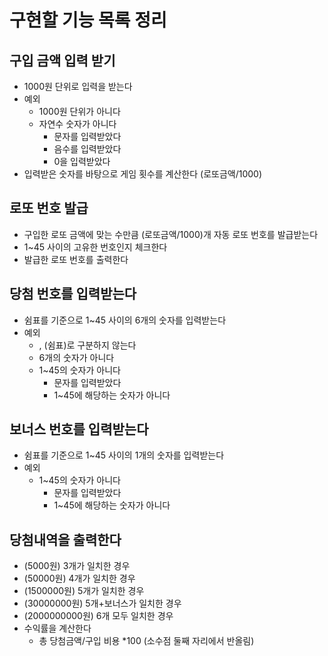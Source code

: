 # 구현할 기능 목록 정리

## 구입 금액 입력 받기

- 1000원 단위로 입력을 받는다
- 예외
    - 1000원 단위가 아니다
    - 자연수 숫자가 아니다
      - 문자를 입력받았다
      - 음수를 입력받았다
      - 0을 입력받았다
- 입력받은 숫자를 바탕으로 게임 횟수를 계산한다 (로또금액/1000)

## 로또 번호 발급

- 구입한 로또 금액에 맞는 수만큼 (로또금액/1000)개 자동 로또 번호를 발급받는다
- 1~45 사이의 고유한 번호인지 체크한다
- 발급한 로또 번호를 출력한다

## 당첨 번호를 입력받는다

- 쉼표를 기준으로 1~45 사이의 6개의 숫자를 입력받는다
- 예외
    - , (쉼표)로 구분하지 않는다
    - 6개의 숫자가 아니다
    - 1~45의 숫자가 아니다
        - 문자를 입력받았다
        - 1~45에 해당하는 숫자가 아니다

## 보너스 번호를 입력받는다

- 쉼표를 기준으로 1~45 사이의 1개의 숫자를 입력받는다
- 예외
    - 1~45의 숫자가 아니다
        - 문자를 입력받았다
        - 1~45에 해당하는 숫자가 아니다

## 당첨내역을 출력한다

- (5000원) 3개가 일치한 경우
- (50000원) 4개가 일치한 경우
- (1500000원) 5개가 일치한 경우
- (30000000원) 5개+보너스가 일치한 경우
- (2000000000원) 6개 모두 일치한 경우
- 수익률을 계산한다
    - 총 당첨금액/구입 비용 *100 (소수점 둘째 자리에서 반올림)